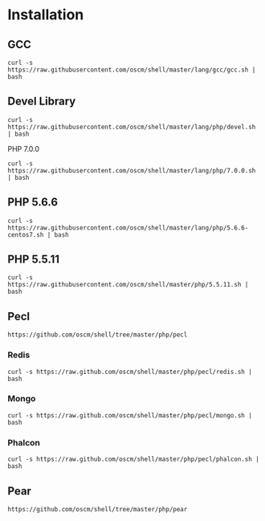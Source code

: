 Installation
============

GCC
-----
    curl -s https://raw.githubusercontent.com/oscm/shell/master/lang/gcc/gcc.sh | bash

Devel Library
-----
	curl -s https://raw.githubusercontent.com/oscm/shell/master/lang/php/devel.sh | bash

PHP 7.0.0

	curl -s https://raw.githubusercontent.com/oscm/shell/master/lang/php/7.0.0.sh | bash
	
PHP 5.6.6
---------
    curl -s https://raw.githubusercontent.com/oscm/shell/master/lang/php/5.6.6-centos7.sh | bash

PHP 5.5.11
---------
    curl -s https://raw.githubusercontent.com/oscm/shell/master/php/5.5.11.sh | bash	
    
Pecl
----
    https://github.com/oscm/shell/tree/master/php/pecl
### Redis
    curl -s https://raw.github.com/oscm/shell/master/php/pecl/redis.sh | bash
### Mongo
    curl -s https://raw.github.com/oscm/shell/master/php/pecl/mongo.sh | bash
### Phalcon
    curl -s https://raw.github.com/oscm/shell/master/php/pecl/phalcon.sh | bash

Pear
----
    https://github.com/oscm/shell/tree/master/php/pear

